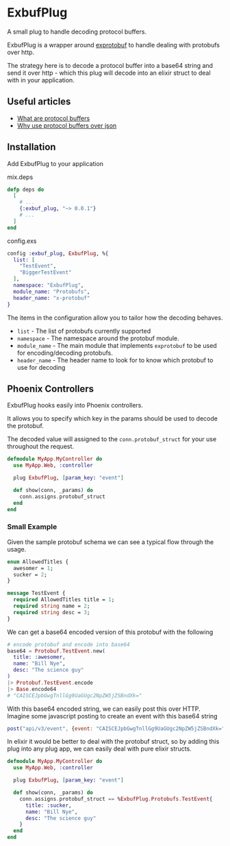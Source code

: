 ExbufPlug
========

A small plug to handle decoding protocol buffers.

ExbufPlug is a wrapper around [exprotobuf](https://github.com/bitwalker/exprotobuf) to handle dealing with
protobufs over http.

The strategy here is to decode a protocol buffer into a base64 string and send it over http - which this plug will
decode into an elixir struct to deal with in your application.

## Useful articles

* [What are protocol buffers](https://developers.google.com/protocol-buffers/)
* [Why use protocol buffers over json](http://blog.codeclimate.com/blog/2014/06/05/choose-protocol-buffers/)

## Installation

Add ExbufPlug to your application

mix.deps

```elixir
defp deps do
  [
    # ...
    {:exbuf_plug, "~> 0.0.1"}
    # ...
  ]
end
```

config.exs

```elixir
config :exbuf_plug, ExbufPlug, %{
  list: [
    "TestEvent",
    "BiggerTestEvent"
  ],
  namespace: "ExbufPlug",
  module_name: "Protobufs",
  header_name: "x-protobuf"
}
```

The items in the configuration allow you to tailor how the decoding behaves.

* `list` - The list of protobufs currently supported
* `namespace` - The namespace around the protobuf module.
* `module_name` - The main module that implements `exprotobuf` to be used for encoding/decoding protobufs.
* `header_name` - The header name to look for to know which protobuf to use for decoding


## Phoenix Controllers

ExbufPlug hooks easily into Phoenix controllers.

It allows you to specify which key in the params should be used to decode the protobuf.

The decoded value will assigned to the `conn.protobuf_struct` for your use throughout the request.

```elixir
defmodule MyApp.MyController do
  use MyApp.Web, :controller

  plug ExbufPlug, [param_key: "event"]

  def show(conn, _params) do
    conn.assigns.protobuf_struct
  end
end
```

### Small Example

Given the sample protobuf schema we can see a typical flow through the usage.

```proto
enum AllowedTitles {
  awesomer = 1;
  sucker = 2;
}

message TestEvent {
  required AllowedTitles title = 1;
  required string name = 2;
  required string desc = 3;
}
```

We can get a base64 encoded version of this protobuf with the following

```elixir
# encode protobuf and encode into base64
base64 = Protobuf.TestEvent.new(
  title: :awesomer,
  name: "Bill Nye",
  desc: "The science guy"
)
|> Protobuf.TestEvent.encode
|> Base.encode64
# "CAISCEJpbGwgTnllGg9UaGUgc2NpZW5jZSBndXk="
```

With this base64 encoded string, we can easily post this over HTTP. Imagine some javascript posting to create an event with this base64 string

```js
post("api/v3/event", {event: "CAISCEJpbGwgTnllGg9UaGUgc2NpZW5jZSBndXk="}, {headers: {"x-protobuf": "TestEvent"}})
```

In elixir it would be better to deal with the protobuf struct, so by adding this plug into any plug app, we can easily deal with
pure elixir structs.

```elixir
defmodule MyApp.MyController do
  use MyApp.Web, :controller

  plug ExbufPlug, [param_key: "event"]

  def show(conn, _params) do
    conn.assigns.protobuf_struct == %ExbufPlug.Protobufs.TestEvent{
      title: :sucker,
      name: "Bill Nye",
      desc: "The science guy"
    }
  end
end
```

